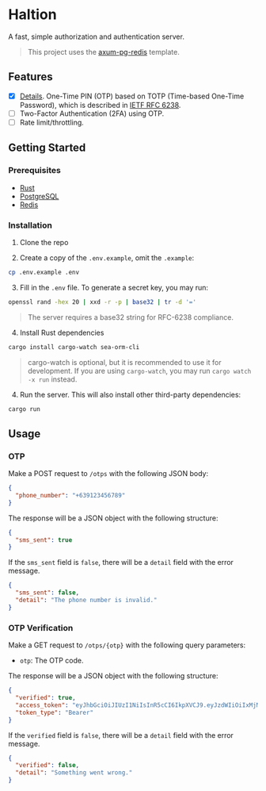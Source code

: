 # Haltion

A fast, simple authorization and authentication server.

> This project uses the [axum-pg-redis](https://github.com/hjuhalc/axum-pg-redis) template.

## Features

- [x] [Details](./docs/OTP_Implementation.md). One-Time PIN (OTP) based on TOTP (Time-based One-Time Password), which is described in [IETF RFC 6238](https://www.rfc-editor.org/rfc/rfc6238).
- [ ] Two-Factor Authentication (2FA) using OTP.
- [ ] Rate limit/throttling.

## Getting Started

### Prerequisites

- [Rust](https://www.rust-lang.org/tools/install)
- [PostgreSQL](https://www.postgresql.org/download/)
- [Redis](https://redis.io/download)

### Installation

1. Clone the repo

2. Create a copy of the `.env.example`, omit the `.example`:

```sh
cp .env.example .env
```

3. Fill in the `.env` file. To generate a secret key, you may run:

```sh
openssl rand -hex 20 | xxd -r -p | base32 | tr -d '='
```

> The server requires a base32 string for RFC-6238 compliance.

4. Install Rust dependencies

```sh
cargo install cargo-watch sea-orm-cli
```

> cargo-watch is optional, but it is recommended to use it for development. If you are using `cargo-watch`, you may run `cargo watch -x run` instead.

4. Run the server. This will also install other third-party dependencies:

```sh
cargo run
```

## Usage

### OTP

Make a POST request to `/otps` with the following JSON body:

```json
{
  "phone_number": "+639123456789"
}
```

The response will be a JSON object with the following structure:

```json
{
  "sms_sent": true
}
```

If the `sms_sent` field is `false`, there will be a `detail` field with the error message.

```json
{
  "sms_sent": false,
  "detail": "The phone number is invalid."
}
```

### OTP Verification

Make a GET request to `/otps/{otp}` with the following query parameters:

- `otp`: The OTP code.

The response will be a JSON object with the following structure:

```json
{
  "verified": true,
  "access_token": "eyJhbGciOiJIUzI1NiIsInR5cCI6IkpXVCJ9.eyJzdWIiOiIxMjM0NTY3ODkwIiwibmFtZSI6IkpvaG4gRG9lIiwiaWF0IjoxNTE2MjM5MDIyfQ.SflKxwRJSMeKKF2QT4fwpMeJf36POk6yJV_adQssw5c",
  "token_type": "Bearer"
}
```

If the `verified` field is `false`, there will be a `detail` field with the error message.

```json
{
  "verified": false,
  "detail": "Something went wrong."
}
```
